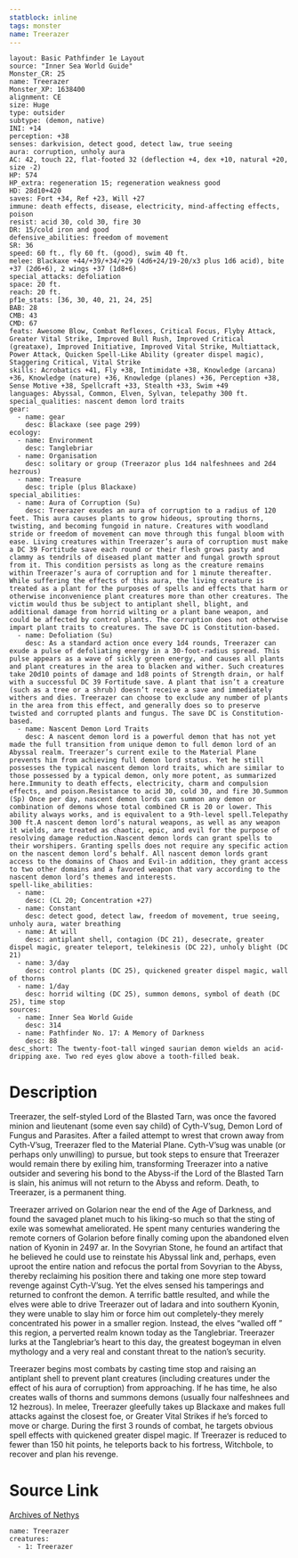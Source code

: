 ```yaml
---
statblock: inline
tags: monster
name: Treerazer
---
```

```statblock
layout: Basic Pathfinder 1e Layout
source: "Inner Sea World Guide"
Monster_CR: 25
name: Treerazer
Monster_XP: 1638400
alignment: CE
size: Huge
type: outsider
subtype: (demon, native)
INI: +14
perception: +38
senses: darkvision, detect good, detect law, true seeing
aura: corruption, unholy aura
AC: 42, touch 22, flat-footed 32 (deflection +4, dex +10, natural +20, size -2)
HP: 574
HP_extra: regeneration 15; regeneration weakness good
HD: 28d10+420
saves: Fort +34, Ref +23, Will +27
immune: death effects, disease, electricity, mind-affecting effects, poison
resist: acid 30, cold 30, fire 30
DR: 15/cold iron and good
defensive_abilities: freedom of movement
SR: 36
speed: 60 ft., fly 60 ft. (good), swim 40 ft.
melee: Blackaxe +44/+39/+34/+29 (4d6+24/19-20/x3 plus 1d6 acid), bite +37 (2d6+6), 2 wings +37 (1d8+6)
special_attacks: defoliation
space: 20 ft.
reach: 20 ft.
pf1e_stats: [36, 30, 40, 21, 24, 25]
BAB: 28
CMB: 43
CMD: 67
feats: Awesome Blow, Combat Reflexes, Critical Focus, Flyby Attack, Greater Vital Strike, Improved Bull Rush, Improved Critical (greataxe), Improved Initiative, Improved Vital Strike, Multiattack, Power Attack, Quicken Spell-Like Ability (greater dispel magic), Staggering Critical, Vital Strike
skills: Acrobatics +41, Fly +38, Intimidate +38, Knowledge (arcana) +36, Knowledge (nature) +36, Knowledge (planes) +36, Perception +38, Sense Motive +38, Spellcraft +33, Stealth +33, Swim +49
languages: Abyssal, Common, Elven, Sylvan, telepathy 300 ft.
special_qualities: nascent demon lord traits
gear:
  - name: gear
    desc: Blackaxe (see page 299)
ecology:
  - name: Environment
    desc: Tanglebriar
  - name: Organisation
    desc: solitary or group (Treerazor plus 1d4 nalfeshnees and 2d4 hezrous)
  - name: Treasure
    desc: triple (plus Blackaxe)
special_abilities:
  - name: Aura of Corruption (Su)
    desc: Treerazer exudes an aura of corruption to a radius of 120 feet. This aura causes plants to grow hideous, sprouting thorns, twisting, and becoming fungoid in nature. Creatures with woodland stride or freedom of movement can move through this fungal bloom with ease. Living creatures within Treerazer’s aura of corruption must make a DC 39 Fortitude save each round or their flesh grows pasty and clammy as tendrils of diseased plant matter and fungal growth sprout from it. This condition persists as long as the creature remains within Treerazer’s aura of corruption and for 1 minute thereafter. While suffering the effects of this aura, the living creature is treated as a plant for the purposes of spells and effects that harm or otherwise inconvenience plant creatures more than other creatures. The victim would thus be subject to antiplant shell, blight, and additional damage from horrid wilting or a plant bane weapon, and could be affected by control plants. The corruption does not otherwise impart plant traits to creatures. The save DC is Constitution-based.
  - name: Defoliation (Su)
    desc: As a standard action once every 1d4 rounds, Treerazer can exude a pulse of defoliating energy in a 30-foot-radius spread. This pulse appears as a wave of sickly green energy, and causes all plants and plant creatures in the area to blacken and wither. Such creatures take 20d10 points of damage and 1d8 points of Strength drain, or half with a successful DC 39 Fortitude save. A plant that isn’t a creature (such as a tree or a shrub) doesn’t receive a save and immediately withers and dies. Treerazer can choose to exclude any number of plants in the area from this effect, and generally does so to preserve twisted and corrupted plants and fungus. The save DC is Constitution-based.
  - name: Nascent Demon Lord Traits
    desc: A nascent demon lord is a powerful demon that has not yet made the full transition from unique demon to full demon lord of an Abyssal realm. Treerazer’s current exile to the Material Plane prevents him from achieving full demon lord status. Yet he still possesses the typical nascent demon lord traits, which are similar to those possessed by a typical demon, only more potent, as summarized here.Immunity to death effects, electricity, charm and compulsion effects, and poison.Resistance to acid 30, cold 30, and fire 30.Summon (Sp) Once per day, nascent demon lords can summon any demon or combination of demons whose total combined CR is 20 or lower. This ability always works, and is equivalent to a 9th-level spell.Telepathy 300 ft.A nascent demon lord’s natural weapons, as well as any weapon it wields, are treated as chaotic, epic, and evil for the purpose of resolving damage reduction.Nascent demon lords can grant spells to their worshipers. Granting spells does not require any specific action on the nascent demon lord’s behalf. All nascent demon lords grant access to the domains of Chaos and Evil-in addition, they grant access to two other domains and a favored weapon that vary according to the nascent demon lord’s themes and interests.
spell-like_abilities:
  - name:
    desc: (CL 20; Concentration +27)
  - name: Constant
    desc: detect good, detect law, freedom of movement, true seeing, unholy aura, water breathing
  - name: At will
    desc: antiplant shell, contagion (DC 21), desecrate, greater dispel magic, greater teleport, telekinesis (DC 22), unholy blight (DC 21)
  - name: 3/day
    desc: control plants (DC 25), quickened greater dispel magic, wall of thorns
  - name: 1/day
    desc: horrid wilting (DC 25), summon demons, symbol of death (DC 25), time stop
sources:
  - name: Inner Sea World Guide
    desc: 314
  - name: Pathfinder No. 17: A Memory of Darkness
    desc: 88
desc_short: The twenty-foot-tall winged saurian demon wields an acid-dripping axe. Two red eyes glow above a tooth-filled beak.
```
# Description
Treerazer, the self-styled Lord of the Blasted Tarn, was once the favored minion and lieutenant (some even say child) of Cyth-V’sug, Demon Lord of Fungus and Parasites. After a failed attempt to wrest that crown away from Cyth-V’sug, Treerazer fled to the Material Plane. Cyth-V’sug was unable (or perhaps only unwilling) to pursue, but took steps to ensure that Treerazer would remain there by exiling him, transforming Treerazer into a native outsider and severing his bond to the Abyss-if the Lord of the Blasted Tarn is slain, his animus will not return to the Abyss and reform. Death, to Treerazer, is a permanent thing.

Treerazer arrived on Golarion near the end of the Age of Darkness, and found the savaged planet much to his liking-so much so that the sting of exile was somewhat ameliorated. He spent many centuries wandering the remote corners of Golarion before finally coming upon the abandoned elven nation of Kyonin in 2497 ar. In the Sovyrian Stone, he found an artifact that he believed he could use to reinstate his Abyssal link and, perhaps, even uproot the entire nation and refocus the portal from Sovyrian to the Abyss, thereby reclaiming his position there and taking one more step toward revenge against Cyth-V’sug. Yet the elves sensed his tamperings and returned to confront the demon. A terrific battle resulted, and while the elves were able to drive Treerazer out of Iadara and into southern Kyonin, they were unable to slay him or force him out completely-they merely concentrated his power in a smaller region. Instead, the elves “walled off ” this region, a perverted realm known today as the Tanglebriar. Treerazer lurks at the Tanglebriar’s heart to this day, the greatest bogeyman in elven mythology and a very real and constant threat to the nation’s security.

Treerazer begins most combats by casting time stop and raising an antiplant shell to prevent plant creatures (including creatures under the effect of his aura of corruption) from approaching. If he has time, he also creates walls of thorns and summons demons (usually four nalfeshnees and 12 hezrous). In melee, Treerazer gleefully takes up Blackaxe and makes full attacks against the closest foe, or Greater Vital Strikes if he’s forced to move or charge. During the first 3 rounds of combat, he targets obvious spell effects with quickened greater dispel magic. If Treerazer is reduced to fewer than 150 hit points, he teleports back to his fortress, Witchbole, to recover and plan his revenge.
# Source Link
[Archives of Nethys](https://aonprd.com/MonsterDisplay.aspx?ItemName=Treerazer)
```encounter-table
name: Treerazer
creatures:
  - 1: Treerazer
```
